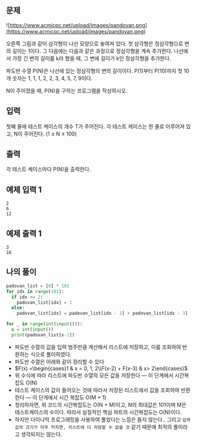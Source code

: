 ## 문제

![https://www.acmicpc.net/upload/images/pandovan.png](https://www.acmicpc.net/upload/images/pandovan.png)

오른쪽 그림과 같이 삼각형이 나선 모양으로 놓여져 있다. 첫 삼각형은 정삼각형으로 변의 길이는 1이다. 그 다음에는 다음과 같은 과정으로 정삼각형을 계속 추가한다. 나선에서 가장 긴 변의 길이를 k라 했을 때, 그 변에 길이가 k인 정삼각형을 추가한다.

파도반 수열 P(N)은 나선에 있는 정삼각형의 변의 길이이다. P(1)부터 P(10)까지 첫 10개 숫자는 1, 1, 1, 2, 2, 3, 4, 5, 7, 9이다.

N이 주어졌을 때, P(N)을 구하는 프로그램을 작성하시오.

## 입력

첫째 줄에 테스트 케이스의 개수 T가 주어진다. 각 테스트 케이스는 한 줄로 이루어져 있고, N이 주어진다. (1 ≤ N ≤ 100)

## 출력

각 테스트 케이스마다 P(N)을 출력한다.

## 예제 입력 1

```
2
6
12

```

## 예제 출력 1

```
3
16
```

## 나의 풀이

```python
padovan_list = [0] * 101
for idx in range(101):
  if idx <= 2:
    padovan_list[idx] = 1
  else:
    padovan_list[idx] = padovan_list[idx - 2] + padovan_list[idx - 3]

for _ in range(int(input())):
  x = int(input())
  print(padovan_list[x-1])
```

- 파도반 수열의 값을 입력 범주만큼 계산해서 리스트에 저장하고, 이를 조회하여 반환하는 식으로 풀이하였다.
- 파도반 수열은 아래와 같이 정리할 수 있다
- $F(x) =\begin{cases}1 & x = 0, 1, 2\\F(x-2) + F(x-3) & x> 2\end{cases}$
- 위 수식에 따라 리스트에 파도반 수열의 모든 값을 저장한다 — 이 단계에서  시간복잡도 O(N)
- 테스트 케이스의 값이 들어오는 것에 따라서 저장된 리스트에서 값을 조회하여 반환한다 — 이 단게에서 시간 복잡도 O(M * 1)
- 정리하자면, 위 코드의 시간복잡도는 O(N + M)이고, N의 최대값은 101이며 M은 테스트케이스의 수이다. 따라서 실질적인 핵심 파트의 시간복잡도는 O(N)이다.
- 하지만 다이나믹 프로그래밍을 사용하여 풀었다는 느낌은 들지 않는다.. 그리고 `입력 값의 크기가 아주 커지면, 리스트에 다 저장할 수 없을 것` 같기 때문에 최적의 풀이라고 생각되지는 않는다.
